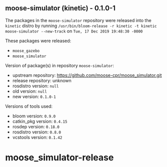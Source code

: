 ## moose-simulator (kinetic) - 0.1.0-1

The packages in the `moose-simulator` repository were released into the `kinetic` distro by running `/usr/bin/bloom-release -r kinetic -t kinetic moose-simulator --new-track` on `Tue, 17 Dec 2019 19:48:30 -0000`

These packages were released:
- `moose_gazebo`
- `moose_simulator`

Version of package(s) in repository `moose-simulator`:

- upstream repository: https://github.com/moose-cpr/moose_simulator.git
- release repository: unknown
- rosdistro version: `null`
- old version: `null`
- new version: `0.1.0-1`

Versions of tools used:

- bloom version: `0.9.0`
- catkin_pkg version: `0.4.15`
- rosdep version: `0.18.0`
- rosdistro version: `0.8.0`
- vcstools version: `0.1.42`


# moose_simulator-release
